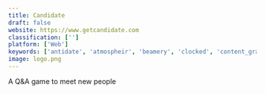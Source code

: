```yaml
---
title: Candidate
draft: false 
website: https://www.getcandidate.com
classification: ['']
platform: ['Web']
keywords: ['antidate', 'atmospheir', 'beamery', 'clocked', 'content_grabber', 'dateable', 'elimi', 'fmk', 'feeld', 'flash_dating', 'flutter_by_google', 'glider', 'glimpse', 'nightly', 'scrapy_cloud', 'shinder', 'springrole', 'squad']
image: logo.png
---
```

A Q&A game to meet new people